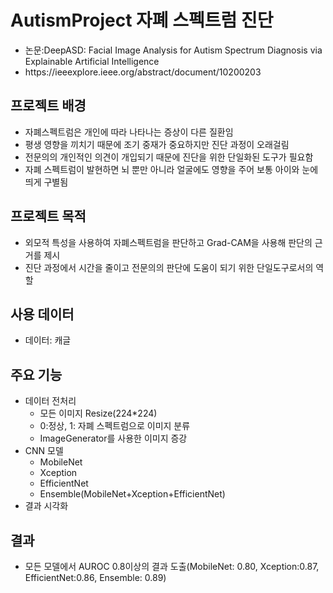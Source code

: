 # AutismProject 자폐 스펙트럼 진단
- 논문:DeepASD: Facial Image Analysis for Autism Spectrum Diagnosis via Explainable Artificial Intelligence
- <link>https://ieeexplore.ieee.org/abstract/document/10200203</link>

## 프로젝트 배경
- 자폐스펙트럼은 개인에 따라 나타나는 증상이 다른 질환임
- 평생 영향을 끼치기 때문에 조기 중재가 중요하지만 진단 과정이 오래걸림
- 전문의의 개인적인 의견이 개입되기 때문에 진단을 위한 단일화된 도구가 필요함
- 자폐 스펙트럼이 발현하면 뇌 뿐만 아니라 얼굴에도 영향을 주어 보통 아이와 눈에 띄게 구별됨

## 프로젝트 목적
- 외모적 특성을 사용하여 자폐스펙트럼을 판단하고 Grad-CAM을 사용해 판단의 근거를 제시
- 진단 과정에서 시간을 줄이고 전문의의 판단에 도움이 되기 위한 단일도구로서의 역할

## 사용 데이터
- 데이터: 캐글

## 주요 기능
- 데이터 전처리
    - 모든 이미지 Resize(224*224)
    - 0:정상, 1: 자폐 스펙트럼으로 이미지 분류
    - ImageGenerator를 사용한 이미지 증강
- CNN 모델
  - MobileNet
  - Xception
  - EfficientNet
  - Ensemble(MobileNet+Xception+EfficientNet)
- 결과 시각화

## 결과
- 모든 모델에서 AUROC 0.8이상의 결과 도출(MobileNet: 0.80, Xception:0.87, EfficientNet:0.86, Ensemble: 0.89)
